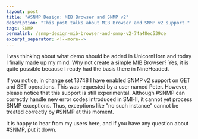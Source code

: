 ```yaml
---
layout: post
title: "#SNMP Design: MIB Browser and SNMP v2"
description: "This post talks about MIB Browser and SNMP v2 support."
tags: SNMP
permalink: /snmp-design-mib-browser-and-snmp-v2-74a48ec539ce
excerpt_separator: <!--more-->
---
```

I was thinking about what demo should be added in UnicornHorn and today I finally made up my mind. Why not create a simple MIB Browser? Yes, it is quite possible because I ready had the basis there in NineHeaded.

If you notice, in change set 13748 I have enabled SNMP v2 support on GET and SET operations. This was requested by a user named Peter. However, please notice that this support is still experimental. Although #SNMP can correctly handle new error codes introduced in SMI-II, it cannot yet process SNMP exceptions. Thus, exceptions like "no such instance" cannot be treated correctly by #SNMP at this moment.

It is happy to hear from my users here, and if you have any question about #SNMP, put it down.
<!--more-->